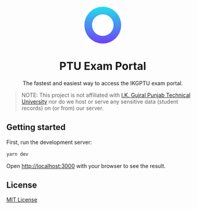 <p align="center">
  <img src="public/icon.png" width="96" alt="Icon" />
</p>

<h1 align="center">PTU Exam Portal</h1>

<p align="center">The fastest and easiest way to access the IKGPTU exam portal.</p>

> NOTE: This project is not affiliated with [I.K. Gujral Punjab Technical University](https://www.ptu.ac.in) nor do we host or serve any sensitive data (student records) on (or from) our server.

## Getting started

First, run the development server:

```sh
yarn dev
```

Open [http://localhost:3000](http://localhost:3000) with your browser to see the result.

## License

[MIT License](LICENSE)
